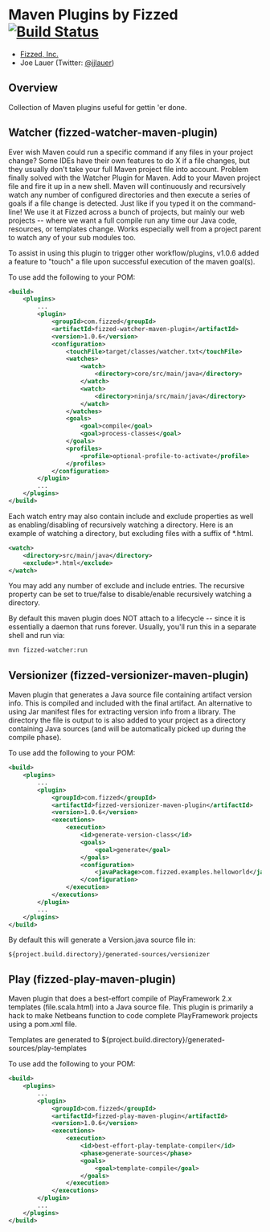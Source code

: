 Maven Plugins by Fizzed [![Build Status](https://travis-ci.org/fizzed/maven-plugins.svg)](https://travis-ci.org/fizzed/java-maven-plugins)
=======================================

 - [Fizzed, Inc.](http://fizzed.com)
 - Joe Lauer (Twitter: [@jjlauer](http://twitter.com/jjlauer))

## Overview

Collection of Maven plugins useful for gettin 'er done.


## Watcher (fizzed-watcher-maven-plugin)

Ever wish Maven could run a specific command if any files in your project change? Some IDEs
have their own features to do X if a file changes, but they usually don't take your full Maven
project file into account. Problem finally solved with the Watcher Plugin for Maven. Add to your
Maven project file and fire it up in a new shell. Maven will continuously and recursively
watch any number of configured directories and then execute a series of goals if a file change
is detected. Just like if you typed it on the command-line! We use it at Fizzed across a bunch
of projects, but mainly our web projects -- where we want a full compile run any time our Java
code, resources, or templates change. Works especially well from a project parent to watch any
of your sub modules too.

To assist in using this plugin to trigger other workflow/plugins, v1.0.6 added
a feature to "touch" a file upon successful execution of the maven goal(s).

To use add the following to your POM:

```xml
<build>
    <plugins>
        ...
        <plugin>
            <groupId>com.fizzed</groupId>
            <artifactId>fizzed-watcher-maven-plugin</artifactId>
            <version>1.0.6</version>
            <configuration>
                <touchFile>target/classes/watcher.txt</touchFile>
                <watches>
                    <watch>
                        <directory>core/src/main/java</directory>
                    </watch>
                    <watch>
                        <directory>ninja/src/main/java</directory>
                    </watch>
                </watches>
                <goals>
                    <goal>compile</goal>
                    <goal>process-classes</goal>
                </goals>
                <profiles>
                    <profile>optional-profile-to-activate</profile>
                </profiles>
            </configuration>
        </plugin>
        ...
    </plugins>
</build>
```

Each watch entry may also contain include and exclude properties as well as
enabling/disabling of recursively watching a directory.  Here is an example of
watching a directory, but excluding files with a suffix of *.html.

```xml
<watch>
    <directory>src/main/java</directory>
    <exclude>*.html</exclude>
</watch>
```

You may add any number of exclude and include entries.  The recursive property
can be set to true/false to disable/enable recursively watching a directory.

By default this maven plugin does NOT attach to a lifecycle -- since it is 
essentially a daemon that runs forever.  Usually, you'll run this in a separate
shell and run via:

```bash
mvn fizzed-watcher:run
```

## Versionizer (fizzed-versionizer-maven-plugin)

Maven plugin that generates a Java source file containing artifact
version info. This is compiled and included with the final artifact.
An alternative to using Jar manifest files for extracting version info
from a library. The directory the file is output to is also added to your
project as a directory containing Java sources (and will be automatically
picked up during the compile phase).

To use add the following to your POM:

```xml
<build>
    <plugins>
        ...
        <plugin>
            <groupId>com.fizzed</groupId>
            <artifactId>fizzed-versionizer-maven-plugin</artifactId>
            <version>1.0.6</version>
            <executions>
                <execution>
                    <id>generate-version-class</id>
                    <goals>
                        <goal>generate</goal>
                    </goals>
                    <configuration>
                        <javaPackage>com.fizzed.examples.helloworld</javaPackage>
                    </configuration>
                </execution>
            </executions> 
        </plugin>
        ...
    </plugins>
</build>
```

By default this will generate a Version.java source file in:

    ${project.build.directory}/generated-sources/versionizer


## Play (fizzed-play-maven-plugin)

Maven plugin that does a best-effort compile of PlayFramework 2.x templates
(file.scala.html) into a Java source file.  This plugin is primarily a hack
to make Netbeans function to code complete PlayFramework projects using a pom.xml
file.

Templates are generated to ${project.build.directory}/generated-sources/play-templates

To use add the following to your POM:

```xml
<build>
    <plugins>
        ...
        <plugin>
            <groupId>com.fizzed</groupId>
            <artifactId>fizzed-play-maven-plugin</artifactId>
            <version>1.0.6</version>
            <executions>
                <execution>
                    <id>best-effort-play-template-compiler</id>
                    <phase>generate-sources</phase>
                    <goals>
                        <goal>template-compile</goal>
                    </goals>
                </execution>
            </executions>
        </plugin>
        ...
    </plugins>
</build>
```